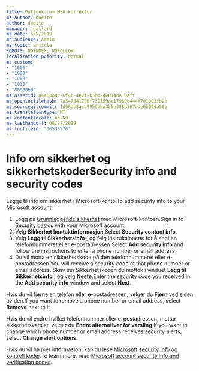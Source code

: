 ```yaml
---
title: Outlook.com MSA korrektur
ms.author: daeite
author: daeite
manager: joallard
ms.date: 6/5/2019
ms.audience: Admin
ms.topic: article
ROBOTS: NOINDEX, NOFOLLOW
localization_priority: Normal
ms.custom:
- "1006"
- "1008"
- "1009"
- "1010"
- "8000060"
ms.assetid: a4403b0c-6f4c-4e2f-b3bd-4e814de10aff
ms.openlocfilehash: 7a547841700f739f59ac17969e444f781093fb2e
ms.sourcegitcommit: 1d98db8acb9959aba3b5e308a567ade6b62da56c
ms.translationtype: MT
ms.contentlocale: nb-NO
ms.lasthandoff: 08/22/2019
ms.locfileid: "36535976"
---
```

# <a name="security-info-and-security-codes"></a><span data-ttu-id="dd3e9-102">Info om sikkerhet og sikkerhetskoder</span><span class="sxs-lookup"><span data-stu-id="dd3e9-102">Security info and security codes</span></span>

<span data-ttu-id="dd3e9-103">Legge til info om sikkerhet i Microsoft-konto:</span><span class="sxs-lookup"><span data-stu-id="dd3e9-103">To add security info to your Microsoft account:</span></span>

1. <span data-ttu-id="dd3e9-104">Logg på [Grunnleggende sikkerhet](https://account.microsoft.com/security) med Microsoft-kontoen.</span><span class="sxs-lookup"><span data-stu-id="dd3e9-104">Sign in to [Security basics](https://account.microsoft.com/security) with your Microsoft account.</span></span>
1. <span data-ttu-id="dd3e9-105">Velg **Sikkerhet kontaktinformasjon**.</span><span class="sxs-lookup"><span data-stu-id="dd3e9-105">Select **Security contact info**.</span></span>
1. <span data-ttu-id="dd3e9-106">Velg **Legg til Sikkerhetsinfo** , og følg instruksjonene for å angi en telefonnummeret eller e-postadressen.</span><span class="sxs-lookup"><span data-stu-id="dd3e9-106">Select **Add security info** and follow the instructions to enter a phone number or email address.</span></span>
1. <span data-ttu-id="dd3e9-107">Du vil motta en sikkerhetskode på den telefonnummeret eller e-postadressen.</span><span class="sxs-lookup"><span data-stu-id="dd3e9-107">You will receive a security code at that phone number or email address.</span></span> <span data-ttu-id="dd3e9-108">Skriv inn Sikkerhetskoden du mottok i vinduet **Legg til Sikkerhetsinfo** , og velg **Neste**.</span><span class="sxs-lookup"><span data-stu-id="dd3e9-108">Enter the security code you received in the **Add security info** window and select **Next**.</span></span>

<span data-ttu-id="dd3e9-109">Hvis du vil fjerne en telefon eller e-postadressen, velger du **Fjern** ved siden av den.</span><span class="sxs-lookup"><span data-stu-id="dd3e9-109">If you want to remove a phone number or email address, select **Remove** next to it.</span></span>

<span data-ttu-id="dd3e9-110">Hvis du vil endre hvilket telefonnummer eller e-postadressen, mottar sikkerhetsvarsler, velger du **Endre alternativer for varsling**.</span><span class="sxs-lookup"><span data-stu-id="dd3e9-110">If you want to change which phone number or email address receives security alerts, select **Change alert options**.</span></span>

<span data-ttu-id="dd3e9-111">Hvis du vil ha mer informasjon, kan du lese [Microsoft security info og kontroll koder](https://support.microsoft.com/help/12428/).</span><span class="sxs-lookup"><span data-stu-id="dd3e9-111">To learn more, read [Microsoft account security info and verification codes](https://support.microsoft.com/help/12428/).</span></span>